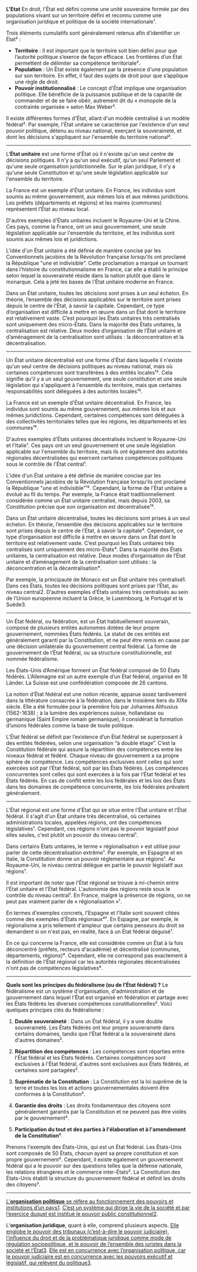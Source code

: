 **L'Etat**
En droit, l'État est défini comme une unité souveraine formée par des populations vivant sur un territoire défini et reconnu comme une organisation juridique et politique de la société internationale¹. 

Trois éléments cumulatifs sont généralement retenus afin d’identifier un État² :
- **Territoire** : Il est important que le territoire soit bien défini pour que l’autorité politique s’exerce de façon efficace. Les frontières d’un État permettent de délimiter sa compétence territoriale².
- **Population** : Un État existe également par la présence d'une population sur son territoire. En effet, il faut des sujets de droit pour que s’applique une règle de droit.
- **Pouvoir institutionnalisé** : Le concept d'État implique une organisation politique. Elle bénéficie de la puissance publique et de la capacité de commander et de se faire obéir, autrement dit du « monopole de la contrainte organisée » selon Max Weber².

Il existe différentes formes d'État, allant d'un modèle centralisé à un modèle fédéral². Par exemple, l'État unitaire se caractérise par l'existence d'un seul pouvoir politique, détenu au niveau national, exerçant la souveraineté, et dont les décisions s'appliquent sur l'ensemble du territoire national².

---
L'**État unitaire** est une forme d'État où il n'existe qu'un seul centre de décisions politiques. Il n'y a qu'un seul exécutif, qu'un seul Parlement et qu'une seule organisation juridictionnelle. Sur le plan juridique, il n'y a qu'une seule Constitution et qu'une seule législation applicable sur l'ensemble du territoire.

La France est un exemple d'État unitaire. En France, les individus sont soumis au même gouvernement, aux mêmes lois et aux mêmes juridictions. Les préfets (départements et régions) et les maires (communes) représentent l’État au niveau local.

D'autres exemples d'États unitaires incluent le Royaume-Uni et la Chine. Ces pays, comme la France, ont un seul gouvernement, une seule législation applicable sur l'ensemble du territoire, et les individus sont soumis aux mêmes lois et juridictions.

L'idée d'un État unitaire a été définie de manière concise par les Conventionnels jacobins de la Révolution française lorsqu'ils ont proclamé la République "une et indivisible". Cette proclamation a marqué un tournant dans l'histoire du constitutionnalisme en France, car elle a établi le principe selon lequel la souveraineté réside dans la nation plutôt que dans le monarque. Cela a jeté les bases de l'État unitaire moderne en France.

Dans un État unitaire, toutes les décisions sont prises à un seul échelon. En théorie, l’ensemble des décisions applicables sur le territoire sont prises depuis le centre de l’État, à savoir la capitale. Cependant, ce type d’organisation est difficile à mettre en œuvre dans un État dont le territoire est relativement vaste. C’est pourquoi les États unitaires très centralisés sont uniquement des micro-États. Dans la majorité des États unitaires, la centralisation est relative. Deux modes d’organisation de l’État unitaire et d’aménagement de la centralisation sont utilisés : la déconcentration et la décentralisation.

---
Un État unitaire décentralisé est une forme d'État dans laquelle il n'existe qu'un seul centre de décisions politiques au niveau national, mais où certaines compétences sont transférées à des entités locales¹². Cela signifie qu'il y a un seul gouvernement, une seule constitution et une seule législation qui s'appliquent à l'ensemble du territoire, mais que certaines responsabilités sont déléguées à des autorités locales¹².

La France est un exemple d'État unitaire décentralisé. En France, les individus sont soumis au même gouvernement, aux mêmes lois et aux mêmes juridictions. Cependant, certaines compétences sont déléguées à des collectivités territoriales telles que les régions, les départements et les communes¹⁵.

D'autres exemples d'États unitaires décentralisés incluent le Royaume-Uni et l'Italie¹. Ces pays ont un seul gouvernement et une seule législation applicable sur l'ensemble du territoire, mais ils ont également des autorités régionales décentralisées qui exercent certaines compétences politiques sous le contrôle de l'État central¹.

L'idée d'un État unitaire a été définie de manière concise par les Conventionnels jacobins de la Révolution française lorsqu'ils ont proclamé la République "une et indivisible"¹². Cependant, la forme de l'État unitaire a évolué au fil du temps. Par exemple, la France était traditionnellement considérée comme un État unitaire centralisé, mais depuis 2003, sa Constitution précise que son organisation est décentralisée¹².

Dans un État unitaire décentralisé, toutes les décisions sont prises à un seul échelon. En théorie, l’ensemble des décisions applicables sur le territoire sont prises depuis le centre de l’État, à savoir la capitale⁴. Cependant, ce type d’organisation est difficile à mettre en œuvre dans un État dont le territoire est relativement vaste. C’est pourquoi les États unitaires très centralisés sont uniquement des micro-États⁴. Dans la majorité des États unitaires, la centralisation est relative. Deux modes d’organisation de l’État unitaire et d’aménagement de la centralisation sont utilisés : la déconcentration et la décentralisation⁴.

Par exemple, la principauté de Monaco est un État unitaire très centralisé1. Dans ces États, toutes les décisions politiques sont prises par l’État, au niveau central2. D’autres exemples d’États unitaires très centralisés au sein de l’Union européenne incluent la Grèce, le Luxembourg, le Portugal et la Suède3.


---

Un État fédéral, ou fédération, est un État habituellement souverain, composé de plusieurs entités autonomes dotées de leur propre gouvernement, nommées États fédérés. Le statut de ces entités est généralement garanti par la Constitution, et ne peut être remis en cause par une décision unilatérale du gouvernement central fédéral. La forme de gouvernement de l’État fédéral, ou sa structure constitutionnelle, est nommée fédéralisme.

Les États-Unis d’Amérique forment un État fédéral composé de 50 États fédérés. L’Allemagne est un autre exemple d’un État fédéral, organisé en 16 Länder. La Suisse est une confédération composée de 26 cantons.

La notion d’État fédéral est une notion récente, apparue assez tardivement dans la littérature consacrée à la fédération, dans le troisième tiers du XIXe siècle. Elle a été formulée pour la première fois par Johannes Althusius (1562-1638) ; à la lumière des expériences suisse, hollandaise ou germanique (Saint Empire romain germanique), il considérait la formation d’unions fédérales comme la base de toute politique.

L’État fédéral se définit par l’existence d’un État fédéral se superposant à des entités fédérées, selon une organisation “à double étage”. C’est la Constitution fédérale qui assure la répartition des compétences entre les niveaux fédéral et fédéré. Chaque niveau de gouvernement a sa propre sphère de compétence. Les compétences exclusives sont celles qui sont exercées soit par l’État fédéral, soit par les États fédérés. Les compétences concurrentes sont celles qui sont exercées à la fois par l’État fédéral et les États fédérés. En cas de conflit entre les lois fédérales et les lois des États dans les domaines de compétence concurrente, les lois fédérales prévalent généralement.

---

L'État régional est une forme d'État qui se situe entre l'État unitaire et l'État fédéral. Il s'agit d'un État unitaire très décentralisé, où certaines administrations locales, appelées régions, ont des compétences législatives¹. Cependant, ces régions n'ont pas le pouvoir législatif pour elles seules, c'est plutôt un pouvoir du niveau central¹. 

Dans certains États unitaires, le terme « régionalisation » est utilisé pour parler de cette décentralisation extrême¹. Par exemple, en Espagne et en Italie, la Constitution donne un pouvoir réglementaire aux régions¹. Au Royaume-Uni, le niveau central délègue en partie le pouvoir législatif aux régions¹.

Il est important de noter que l'État régional se trouve à mi-chemin entre l'État unitaire et l'État fédéral. L'autonomie des régions reste sous le contrôle du niveau central¹. En France, malgré la présence de régions, on ne peut pas vraiment parler de « régionalisation »¹.

En termes d'exemples concrets, l'Espagne et l'Italie sont souvent citées comme des exemples d'États régionaux⁴⁷. En Espagne, par exemple, le régionalisme a pris tellement d'ampleur que certains penseurs du droit se demandent si on n'est pas, en réalité, face à un État fédéral déguisé¹.

En ce qui concerne la France, elle est considérée comme un État à la fois déconcentré (préfets, recteurs d'académie) et décentralisé (communes, départements, régions)⁴. Cependant, elle ne correspond pas exactement à la définition de l'État régional car les autorités régionales décentralisées n'ont pas de compétences législatives⁴.

---
**Quels sont les principes du fédéralisme (ou de l’État fédéral) ?**
Le fédéralisme est un système d'organisation, d'administration et de gouvernement dans lequel l'État est organisé en fédération et partage avec les États fédérés les diverses compétences constitutionnelles². Voici quelques principes clés du fédéralisme :

1. **Double souveraineté** : Dans un État fédéral, il y a une double souveraineté. Les États fédérés ont leur propre souveraineté dans certains domaines, tandis que l'État fédéral a la souveraineté dans d'autres domaines².

2. **Répartition des compétences** : Les compétences sont réparties entre l'État fédéral et les États fédérés. Certaines compétences sont exclusives à l'État fédéral, d'autres sont exclusives aux États fédérés, et certaines sont partagées².

3. **Suprématie de la Constitution** : La Constitution est la loi suprême de la terre et toutes les lois et actions gouvernementales doivent être conformes à la Constitution².

4. **Garantie des droits** : Les droits fondamentaux des citoyens sont généralement garantis par la Constitution et ne peuvent pas être violés par le gouvernement².

5. **Participation du tout et des parties à l'élaboration et à l'amendement de la Constitution**⁶.

Prenons l'exemple des États-Unis, qui est un État fédéral. Les États-Unis sont composés de 50 États, chacun ayant sa propre constitution et son propre gouvernement². Cependant, il existe également un gouvernement fédéral qui a le pouvoir sur des questions telles que la défense nationale, les relations étrangères et le commerce inter-États². La Constitution des États-Unis établit la structure du gouvernement fédéral et définit les droits des citoyens².

---
[L’**organisation politique** se réfère au fonctionnement des pouvoirs et institutions d’un pays](https://www.linternaute.fr/dictionnaire/fr/definition/organisation-politique/)[1](https://www.linternaute.fr/dictionnaire/fr/definition/organisation-politique/). [C’est un système qui dirige la vie de la société et par l’exercice duquel est institué le pouvoir public constitutionnel](https://cours-de-droit.net/l-encadrement-juridique-du-pouvoir-politique-a121603344/)[2](https://cours-de-droit.net/l-encadrement-juridique-du-pouvoir-politique-a121603344/).

L’**organisation juridique**, quant à elle, comprend plusieurs aspects. [Elle englobe le pouvoir des tribunaux (c’est-à-dire le pouvoir judiciaire), l’influence du droit et de la problématique juridique comme mode de régulation sociopolitique, et le pouvoir de l’ensemble des juristes dans la société et l’État](https://www.cairn.info/le-droit-sans-l-etat--9782130564294-page-91.htm)[3](https://www.cairn.info/le-droit-sans-l-etat--9782130564294-page-91.htm). [Elle est en concurrence avec l’organisation politique, car le pouvoir judiciaire est en concurrence avec les pouvoirs exécutif et législatif, qui relèvent du politique](https://www.cairn.info/le-droit-sans-l-etat--9782130564294-page-91.htm)[3](https://www.cairn.info/le-droit-sans-l-etat--9782130564294-page-91.htm).
